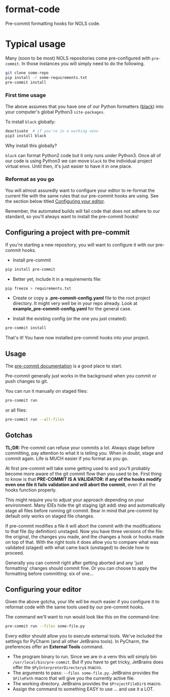 # format-code

Pre-commit formatting hooks for NOLS code.

# Typical usage

Many (soon to be most) NOLS repositories come pre-configured with `pre-commit`. In those instances you will simply need to do the following.

```bash
git clone some-repo
pip install -r some-requirements.txt
pre-commit install
```

### First time usage

The above assumes that you have one of our Python formatters ([black](https://github.com/ambv/black)) into your computer's global Python3 `site-packages`.

To install `black` globally:

```bash
deactivate  # if you're in a working venv
pip3 install black
```

Why install this globally?

`black` can format Python2 code but it only runs under Python3. Once all of our code is using Python3 we can move `black` to the individual project virtual envs. Until then, it's just easier to have it in one place.

### Reformat as you go

You will almost assuredly want to configure your editor to re-format the current file with the same rules that our pre-commit hooks are using. See the section below titled [Configuring your editor](https://github.com/NationalOutdoorLeadershipSchool/format-code#configuring-your-editor).

Remember, the automated builds will fail code that does not adhere to our standard, so you'll always want to install the pre-commit hooks!

## Configuring a project with pre-commit

If you're starting a new repository, you will want to configure it with our pre-commit hooks.

- Install pre-commit

```bash
pip install pre-commit
```

- Better yet, include it in a requirements file:

```bash
pip freeze > requirements.txt
```

- Create or copy a **.pre-commit-config.yaml** file to the root project directory. It might very well be in your repo already. Look at **example_pre-commit-config.yaml** for the general case.

- Install the existing config (or the one you just created):

```bash
pre-commit install
```

That's it! You have now installed pre-commit hooks into your project.

## Usage

The [pre-commit documentation](https://pre-commit.com/) is a good place to start.

Pre-commit generally just works in the background when you commit or push changes to git.

You can run it manually on staged files:

```bash
pre-commit run
```

or all files:

```bash
pre-commit run --all-files
```

## Gotchas

**TL;DR:** Pre-commit can refuse your commits a lot. Always stage before committing, pay attention to what it is telling you. When in doubt, stage and commit again. Life is MUCH easier if you format as you go.

At first pre-commit will take some getting used to and you'll probably become more aware of the git commit flow than you used to be. First thing to know is that **PRE-COMMIT IS A VALIDATOR: if any of the hooks modify even one file it fails validation and will abort the commit**, even if all the hooks function properly.

This might require you to adjust your approach depending on your environment. Many IDEs hide the git staging (git add) step and automatically stage all files before running git commit. Bear in mind that pre-commit by default only works on staged file changes.

If pre-commit modifies a file it will abort the commit with the modifications to that file (by definition) unstaged. Now you have three versions of the file: the original, the changes you made, and the changes a hook or hooks made on top of that. With the right tools it does allow you to compare what was validated (staged) with what came back (unstaged) to decide how to proceed.

Generally you can commit right after getting aborted and any 'just formatting' changes should commit fine. Or you can choose to apply the formatting before committing: six of one...

## Configuring your editor

Given the above gotcha, your life will be much easier if you configure it to reformat code with the same tools used
by our pre-commit hooks.

The command we'll want to run would look like this on the command-line:

```bash
pre-commit run --files some-file.py
```

Every editor should allow you to execute external tools. We've included the settings for PyCharm (and all other
JetBrains tools). In PyCharm, the preferences offer an **External Tools** command.

- The program binary to run. Since we are in a venv this will simply bin `/usr/local/bin/pre-commit`. But if you have to
  get tricky, JetBrains does offer the `$PyInterpreterDirectory$` macro.
- The arguments to pass: `--files some-file.py`. JetBrains provides the `$FilePath` macro that will give you the
  currently active file.
- The working directory. JetBrains provides the `$ProjectFileDir$` macro.
- Assign the command to something EASY to use ... and use it a LOT.
